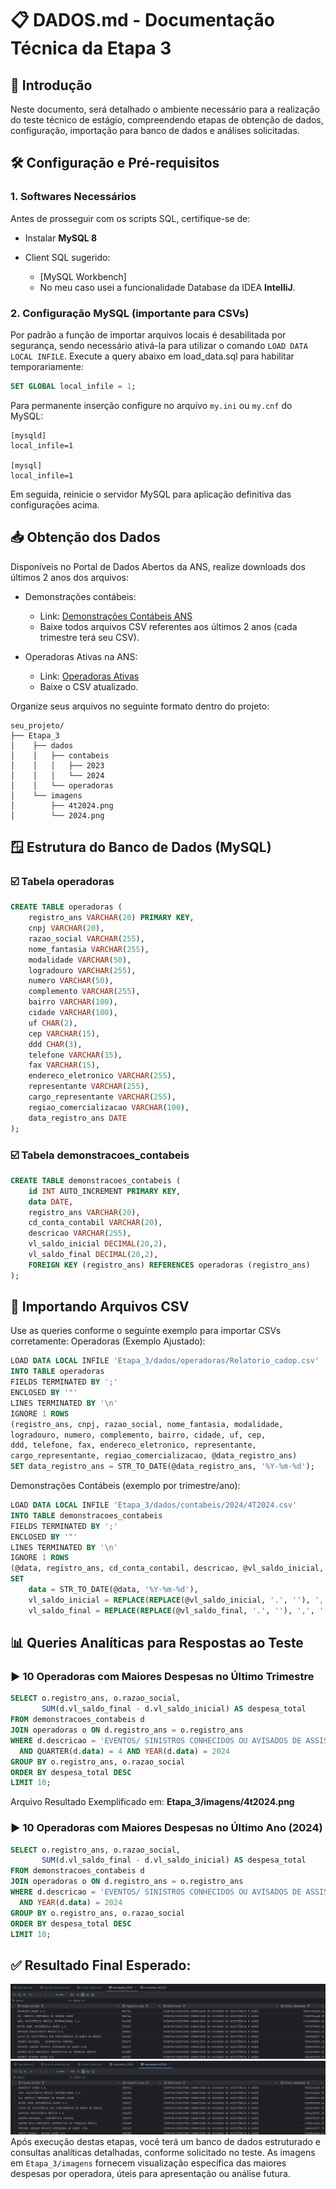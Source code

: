 # 📋 DADOS.md - Documentação Técnica da Etapa 3
## 🚀 Introdução
Neste documento, será detalhado o ambiente necessário para a realização do teste técnico de estágio, compreendendo etapas de obtenção de dados, configuração, importação para banco de dados e análises solicitadas.
## 🛠️ Configuração e Pré-requisitos
### 1. Softwares Necessários
Antes de prosseguir com os scripts SQL, certifique-se de:
- Instalar **MySQL 8** 

- Client SQL sugerido:
    - [MySQL Workbench]
    - No meu caso usei a funcionalidade Database da IDEA **IntelliJ**.

### 2. Configuração MySQL (importante para CSVs)
Por padrão a função de importar arquivos locais é desabilitada por segurança, sendo necessário ativá-la para utilizar o comando `LOAD DATA LOCAL INFILE`.
Execute a query abaixo em load_data.sql para habilitar temporariamente:
``` sql
SET GLOBAL local_infile = 1;
```
Para permanente inserção configure no arquivo `my.ini` ou `my.cnf` do MySQL:
``` 
[mysqld]
local_infile=1

[mysql]
local_infile=1
```
Em seguida, reinicie o servidor MySQL para aplicação definitiva das configurações acima.
## 📥 Obtenção dos Dados
Disponíveis no Portal de Dados Abertos da ANS, realize downloads dos últimos 2 anos dos arquivos:
- Demonstrações contábeis:
    - Link: [Demonstrações Contábeis ANS](https://dadosabertos.ans.gov.br/FTP/PDA/demonstracoes_contabeis/)
    - Baixe todos arquivos CSV referentes aos últimos 2 anos (cada trimestre terá seu CSV).

- Operadoras Ativas na ANS:
    - Link: [Operadoras Ativas](https://dadosabertos.ans.gov.br/FTP/PDA/operadoras_de_plano_de_saude_ativas/)
    - Baixe o CSV atualizado.

Organize seus arquivos no seguinte formato dentro do projeto:
``` 
seu_projeto/
├── Etapa_3
│    ├── dados
│    │   ├── contabeis
│    │   │   ├── 2023
│    │   │   └── 2024
│    │   └── operadoras
│    └── imagens
│        ├── 4t2024.png
│        └── 2024.png
```
## 🪟 Estrutura do Banco de Dados (MySQL)
### ☑️ Tabela operadoras
``` sql
CREATE TABLE operadoras (
    registro_ans VARCHAR(20) PRIMARY KEY,
    cnpj VARCHAR(20),
    razao_social VARCHAR(255),
    nome_fantasia VARCHAR(255),
    modalidade VARCHAR(50),
    logradouro VARCHAR(255),
    numero VARCHAR(50),
    complemento VARCHAR(255),
    bairro VARCHAR(100),
    cidade VARCHAR(100),
    uf CHAR(2),
    cep VARCHAR(15),
    ddd CHAR(3),
    telefone VARCHAR(15),
    fax VARCHAR(15),
    endereco_eletronico VARCHAR(255),
    representante VARCHAR(255),
    cargo_representante VARCHAR(255),
    regiao_comercializacao VARCHAR(100),
    data_registro_ans DATE
);
```
### ☑️ Tabela demonstracoes_contabeis
``` sql
CREATE TABLE demonstracoes_contabeis (
    id INT AUTO_INCREMENT PRIMARY KEY,
    data DATE,
    registro_ans VARCHAR(20),
    cd_conta_contabil VARCHAR(20),
    descricao VARCHAR(255),
    vl_saldo_inicial DECIMAL(20,2),
    vl_saldo_final DECIMAL(20,2),
    FOREIGN KEY (registro_ans) REFERENCES operadoras (registro_ans)
);
```
## 🔗 Importando Arquivos CSV
Use as queries conforme o seguinte exemplo para importar CSVs corretamente:
Operadoras (Exemplo Ajustado):
``` sql
LOAD DATA LOCAL INFILE 'Etapa_3/dados/operadoras/Relatorio_cadop.csv'
INTO TABLE operadoras
FIELDS TERMINATED BY ';'
ENCLOSED BY '"'
LINES TERMINATED BY '\n'
IGNORE 1 ROWS
(registro_ans, cnpj, razao_social, nome_fantasia, modalidade,
logradouro, numero, complemento, bairro, cidade, uf, cep,
ddd, telefone, fax, endereco_eletronico, representante,
cargo_representante, regiao_comercializacao, @data_registro_ans)
SET data_registro_ans = STR_TO_DATE(@data_registro_ans, '%Y-%m-%d');
```
Demonstrações Contábeis (exemplo por trimestre/ano):
``` sql
LOAD DATA LOCAL INFILE 'Etapa_3/dados/contabeis/2024/4T2024.csv'
INTO TABLE demonstracoes_contabeis
FIELDS TERMINATED BY ';'
ENCLOSED BY '"'
LINES TERMINATED BY '\n'
IGNORE 1 ROWS
(@data, registro_ans, cd_conta_contabil, descricao, @vl_saldo_inicial, @vl_saldo_final)
SET
    data = STR_TO_DATE(@data, '%Y-%m-%d'),
    vl_saldo_inicial = REPLACE(REPLACE(@vl_saldo_inicial, '.', ''), ',', '.'),
    vl_saldo_final = REPLACE(REPLACE(@vl_saldo_final, '.', ''), ',', '.');
```
## 📊 Queries Analíticas para Respostas ao Teste
### ▶️ 10 Operadoras com Maiores Despesas no Último Trimestre
``` sql
SELECT o.registro_ans, o.razao_social, 
       SUM(d.vl_saldo_final - d.vl_saldo_inicial) AS despesa_total
FROM demonstracoes_contabeis d
JOIN operadoras o ON d.registro_ans = o.registro_ans
WHERE d.descricao = 'EVENTOS/ SINISTROS CONHECIDOS OU AVISADOS DE ASSISTÊNCIA A SAÚDE MEDICO HOSPITALAR'
  AND QUARTER(d.data) = 4 AND YEAR(d.data) = 2024
GROUP BY o.registro_ans, o.razao_social
ORDER BY despesa_total DESC
LIMIT 10;
```
Arquivo Resultado Exemplificado em: **Etapa_3/imagens/4t2024.png**
### ▶️ 10 Operadoras com Maiores Despesas no Último Ano (2024)
``` sql
SELECT o.registro_ans, o.razao_social, 
       SUM(d.vl_saldo_final - d.vl_saldo_inicial) AS despesa_total
FROM demonstracoes_contabeis d
JOIN operadoras o ON d.registro_ans = o.registro_ans
WHERE d.descricao = 'EVENTOS/ SINISTROS CONHECIDOS OU AVISADOS DE ASSISTÊNCIA A SAÚDE MEDICO HOSPITALAR'
  AND YEAR(d.data) = 2024
GROUP BY o.registro_ans, o.razao_social
ORDER BY despesa_total DESC
LIMIT 10;
```

## ✅ Resultado Final Esperado:
![Resultados](imagens/2024.png)
![Resultados](imagens/4t2024.png)
Após execução destas etapas, você terá um banco de dados estruturado e consultas analíticas detalhadas, conforme solicitado no teste. As imagens em `Etapa_3/imagens` fornecem visualização específica das maiores despesas por operadora, úteis para apresentação ou análise futura.

